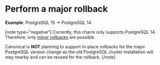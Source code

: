 # Perform a major rollback

**Example**: PostgreSQL 15 -> PostgreSQL 14

[note type="negative"]
Currently, this charm only supports PostgreSQL 14. Therefore, only [minor rollbacks](https://discourse.charmhub.io/t/charmed-postgresql-k8s-how-to-minor-rollback/12096) are possible.

Canonical is **NOT** planning to support in-place rollbacks for the major PostgreSQL version change as the old PostgreSQL cluster installation will stay nearby and can be reused for the rollback.
[/note]
